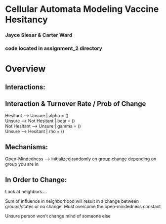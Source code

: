 # Cellular Automata Modeling Vaccine Hesitancy
### Jayce Slesar & Carter Ward
### code located in assignment_2 directory

# Overview
## Interactions:
## Interaction & Turnover Rate / Prob of Change
Hesitant --> Unsure      |   alpha = ()  \
Unsure --> Not Hesitant  |   beta  =  ()  \
Not Hesitant --> Unsure  |   gamma =  ()  \
Unsure --> Hesitant      |   rho   =  ()

## Mechanisms:
Open-Mindedness --> initialized randomly on group change depending on group you are in

## In Order to Change:
Look at neighbors....

Sum of influence in neighborhood will result in a change between groups/states or no change. Must overcome the open-mindedness constant

Unsure person won't change mind of someone else

